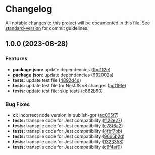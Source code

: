 # Changelog

All notable changes to this project will be documented in this file. See [standard-version](https://github.com/conventional-changelog/standard-version) for commit guidelines.

## 1.0.0 (2023-08-28)


### Features

* **package.json:** update dependencies ([fbd112e](https://github.com/MirasysSolutions/nestjs-jetstream-transporter/commit/fbd112e767970d730de27ca95ebd82469fcb972e))
* **package.json:** update dependencies ([632002a](https://github.com/MirasysSolutions/nestjs-jetstream-transporter/commit/632002aba607985635cd7ffe532dbe916ba7ffaa))
* **tests:** update test file ([4892d4d](https://github.com/MirasysSolutions/nestjs-jetstream-transporter/commit/4892d4dff313db585e91331f57afb029bb0fc860))
* **tests:** update test file for NestJS v8 changes ([5df19fe](https://github.com/MirasysSolutions/nestjs-jetstream-transporter/commit/5df19fe356fb51267a79c0734d3a216e76c3b2c4))
* **tests:** update test file: skip tests ([c862b90](https://github.com/MirasysSolutions/nestjs-jetstream-transporter/commit/c862b9021ece10da4aac831a16daad39308f173d))


### Bug Fixes

* **ci:** incorrect node version in publish-gpr ([ac005f7](https://github.com/MirasysSolutions/nestjs-jetstream-transporter/commit/ac005f71f4e8828d18308521553c0beb76197db4))
* **tests:** transpile code for Jest compatibility ([f122e27](https://github.com/MirasysSolutions/nestjs-jetstream-transporter/commit/f122e275dad0e60bca28ffa2a8e3a6762ad5526e))
* **tests:** transpile code for Jest compatibility ([e78f6a2](https://github.com/MirasysSolutions/nestjs-jetstream-transporter/commit/e78f6a20a9e21f592227c9d47e65208acd802a04))
* **tests:** transpile code for Jest compatibility ([4fbf7bb](https://github.com/MirasysSolutions/nestjs-jetstream-transporter/commit/4fbf7bbaf68858b70babb1b3e53e41ff5ab9e7f5))
* **tests:** transpile code for Jest compatibility ([9065b2d](https://github.com/MirasysSolutions/nestjs-jetstream-transporter/commit/9065b2d510abf244dc55112cdda17731bf7eb6dd))
* **tests:** transpile code for Jest compatibility ([1323358](https://github.com/MirasysSolutions/nestjs-jetstream-transporter/commit/132335826fa75a9ed8f9912ef0b144f4aeaa4929))
* **tests:** transpile code for Jest compatibility ([c6f4ef9](https://github.com/MirasysSolutions/nestjs-jetstream-transporter/commit/c6f4ef9bb3945fe6f949c303c493a4d044aaeb70))

